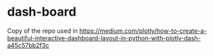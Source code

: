# dash-board

Copy of the repo used in https://medium.com/plotly/how-to-create-a-beautiful-interactive-dashboard-layout-in-python-with-plotly-dash-a45c57bb2f3c